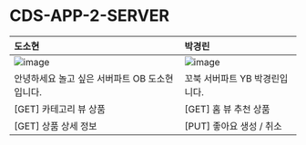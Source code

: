 # CDS-APP-2-SERVER

| 도소현 | 박경린 |
|:----------|:----------|
| ![image](https://github.com/DO-SOPT-CDS-APP-2/CDS-APP-2-SERVER/assets/102944310/95c70aff-1d63-477b-9519-2fa94b163f6a)| ![image](https://github.com/DO-SOPT-CDS-APP-2/CDS-APP-2-SERVER/assets/102944310/8b345b3b-6d42-478f-9f7b-c452665b53a3)|
| 안녕하세요 놀고 싶은 서버파트 OB 도소현입니다.| 꼬북 서버파트 YB 박경린입니다. |
| [GET] 카테고리 뷰 상품 | [GET] 홈 뷰 추천 상품 |
| [GET] 상품 상세 정보 | [PUT] 좋아요 생성 / 취소 |


